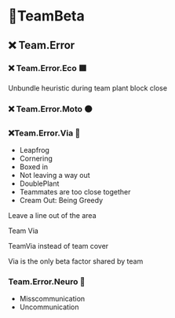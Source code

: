 # 🔷<beta>TeamBeta</beta>

## ❌ Team.Error

### ❌ Team.Error.Eco 🟩<eco></eco>

Unbundle heuristic during team plant block close

### ❌ Team.Error.Moto 🟠<moto></moto>

### ❌Team.Error.Via 🔻<via></via>

- Leapfrog
- Cornering
- Boxed in
- Not leaving a way out
- DoublePlant
- Teammates are too close together
- Cream Out: Being Greedy


Leave a line out of the area

Team Via

TeamVia instead of team cover

Via is the only beta factor shared by team

### Team.Error.Neuro 💜<neuro></neuro>

- Misscommunication
- Uncommunication
